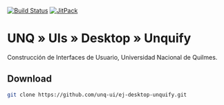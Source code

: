 [![Build Status](https://travis-ci.org/unq-ui/ej-desktop-unquify.svg?branch=master)](https://travis-ci.org/unq-ui/ej-desktop-unquify)
[![JitPack](https://jitpack.io/v/unq-ui/ej-desktop-unquify.svg)](https://jitpack.io/#unq-ui/ej-desktop-unquify)

# UNQ » UIs » Desktop » Unquify

Construcción de Interfaces de Usuario, Universidad Nacional de Quilmes.

## Download

```sh
git clone https://github.com/unq-ui/ej-desktop-unquify.git
```
